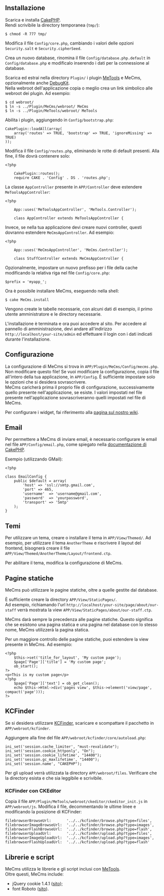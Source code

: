 ## Installazione
Scarica e installa [CakePHP](http://cakephp.org).  
Rendi scrivibile la directory temporanea (`tmp/`):

	$ chmod -R 777 tmp/
	
Modifica il file `Config/core.php`, cambiando i valori delle opzioni `Security.salt` e `Security.cipherSeed`.  

Crea un nuovo database, rinomina il file `Config/database.php.default` in `Config/database.php` e modificalo 
inserendo i dati per la connessione al database.

Scarica ed estrai nella directory `Plugin/` i plugin [MeTools](//github.com/mirko-pagliai/MeTools) e MeCms, 
opzionalmente anche [DebugKit](//github.com/cakephp/debug_kit/releases).  
Nella webroot dell'applicazione copia o meglio crea un link simbolico alle webroot dei plugin. Ad esempio:

	$ cd webroot/
	$ ln -s ../Plugin/MeCms/webroot/ MeCms
	$ ln -s ../Plugin/MeTools/webroot/ MeTools
	
Abilita i plugin, aggiungendo in `Config/bootstrap.php`:

	CakePlugin::loadAll(array(
		array('routes' => TRUE, 'bootstrap' => TRUE, 'ignoreMissing' => TRUE)
	));
	
Modifica il file `Config/routes.php`, eliminando le rotte di default presenti. Alla fine, il file dovrà contenere solo:

	<?php

		CakePlugin::routes();
		require CAKE . 'Config' . DS . 'routes.php';

La classe `AppController` presente in `APP/Controller` deve estendere `MeToolsAppController`:

	<?php

		App::uses('MeToolsAppController', 'MeTools.Controller');

		class AppController extends MeToolsAppController {

Invece, se nella tua applicazione devi creare nuovi controller, questi dovranno estendere `MeCmsAppController`. Ad esempio:

	<?php

		App::uses('MeCmsAppController', 'MeCms.Controller');
	
		class StuffController extends MeCmsAppController {

Opzionalmente, impostare un nuovo prefisso per i file della cache modificando la relativa riga nel file `Config/core.php`:

	$prefix = 'myapp_';
	
Ora è possibile installare MeCms, eseguendo nella shell:

	$ cake MeCms.install

Vengono create le tabelle necessarie, con alcuni dati di esempio, il primo utente amministratore e le directory 
necessarie.

L'installazione è terminata e ora puoi accedere al sito. Per accedere al pannello di amministrazione, devi andare 
all'indirizzo `http://localhost/your-site/admin` ed effettuare il login con i dati indicati durante l'installazione.

## Configurazione
La configurazione di MeCms si trova in `APP/Plugin/MeCms/Config/mecms.php`.  
Non modificare questo file! Se vuoi modificare la configurazione, copia il file all'intero della tua applicazione, 
in `APP/Config`. È sufficiente impostare solo le opzioni che si desidera sovrascrivere.  
MeCms caricherà prima il proprio file di configurazione, successivamente quello presente nell'applicazione, se esiste.
I valori impostati nel file presente nell'applicazione sovrascriveranno quelli impostati nel file di MeCms.

Per configurare i widget, fai riferimento alla [pagina sul nostro wiki](//github.com/mirko-pagliai/MeCms/wiki/Widgets).

## Email
Per permettere a MeCms di inviare email, è necessario configurare le email nel file `APP/Config/email.php`,
come spiegato nella [documentazione di CakePHP](http://book.cakephp.org/2.0/en/core-utility-libraries/email.html#configuration).

Esempio (utilizzando GMail):

	<?php

	class EmailConfig {
		public $default = array(
			'host' => 'ssl://smtp.gmail.com',
			'port' => 465,
			'username'	=> 'username@gmail.com',
			'password'	=> 'yourpassword',
			'transport' => 'Smtp'
		);
	}

## Temi
Per utilizzare un tema, creare o installare il tema in `APP/View/Themed/`. Ad esempio, per utilizzare il tema 
`AnotherTheme` e riscrivere il layout del frontend, bisognerà creare il file 
`APP/View/Themed/AnotherTheme/Layout/frontend.ctp`.

Per abilitare il tema, modifica la configurazione di MeCms.

## Pagine statiche
MeCms può utilizzare le pagine statiche, oltre a quelle gestite dal database.

È sufficiente creare la directory `APP/View/StaticPages/`.  
Ad esempio, richiamando l'url `http://localhost/your-site/page/about/our-staff` verrà mostrata la view 
`APP/View/StaticPages/about/our-staff.ctp`.

MeCms darà sempre la precedenza alle pagine statiche. Questo significa che se esistono una pagina statica e una pagina nel
database con lo stesso nome, MeCms utilizzerà la pagina statica.

Per un maggiore controllo delle pagine statiche, puoi estendere la view presente in MeCms. Ad esempio:

	<?php
		$this->set('title_for_layout', 'My custom page');
		$page['Page']['title'] = 'My custom page';
		ob_start();
	?>
	<p>This is my custom page</p>
	<?php
		$page['Page']['text'] = ob_get_clean();
		echo $this->Html->div('pages view', $this->element('view/page', compact('page')));
	?>

## KCFinder
Se si desidera utilizzare [KCFinder](http://kcfinder.sunhater.com), scaricare e scompattare il pacchetto in 
`APP/webroot/kcfinder`. 

Aggiungere alla fine del file `APP/webroot/kcfinder/core/autoload.php`:

	ini_set('session.cache_limiter', "must-revalidate");
	ini_set('session.cookie_httponly', "On");
	ini_set('session.cookie_lifetime', "14400");
	ini_set('session.gc_maxlifetime', "14400");
	ini_set('session.name', "CAKEPHP");

Per gli upload verrà utilizzata la directory `APP/webroot/files`. Verificare che la directory esista e che sia leggibile e 
scrivibile.

### KCFinder con CKEditor
Copia il file `APP/Plugin/MeTools/webroot/ckeditor/ckeditor_init.js` in `APP/webroot/js`. Modifica il file, decommentando le
ultime linee e modificando la posizione di KCFinder:

	filebrowserBrowseUrl:		'../../kcfinder/browse.php?type=files',
	filebrowserImageBrowseUrl:	'../../kcfinder/browse.php?type=images',
	filebrowserFlashBrowseUrl:	'../../kcfinder/browse.php?type=flash',
	filebrowserUploadUrl:		'../../kcfinder/upload.php?type=files',
	filebrowserImageUploadUrl:	'../../kcfinder/upload.php?type=images',
	filebrowserFlashUploadUrl:	'../../kcfinder/upload.php?type=flash'

## Librerie e script
MeCms utilizza le librerie e gli script inclusi con [MeTools](//github.com/mirko-pagliai/MeTools#libraries-and-script).  
Oltre questi, MeCms include:

- jQuery cookie 1.4.1 ([sito](http://github.com/carhartl/jquery-cookie));
- font Roboto ([sito](http://google.com/fonts#UsePlace:use/Collection:Roboto)).